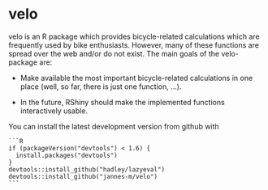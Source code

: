 <!-- README.md is generated from README.Rmd. Please edit that file -->


velo
====

velo is an R package which provides bicycle-related calculations which are frequently used by bike enthusiasts. However, many of these functions are spread over the web and/or do not exist. The main goals of the velo-package are:

-   Make available the most important bicycle-related calculations in one place (well, so far, there is just one function, ...).

-   In the future, RShiny should make the implemented functions interactively usable.

You can install the latest development version from github with

    ```R
    if (packageVersion("devtools") < 1.6) {
      install.packages("devtools")
    }
    devtools::install_github("hadley/lazyeval")
    devtools::install_github("jannes-m/velo")
    ```
